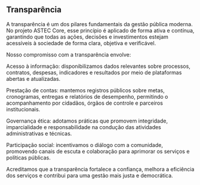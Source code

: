 ## Transparência
A transparência é um dos pilares fundamentais da gestão pública moderna. No projeto ASTEC Core, esse princípio é aplicado de forma ativa e contínua, garantindo que todas as ações, decisões e investimentos estejam acessíveis à sociedade de forma clara, objetiva e verificável.

Nosso compromisso com a transparência envolve:

Acesso à informação: disponibilizamos dados relevantes sobre processos, contratos, despesas, indicadores e resultados por meio de plataformas abertas e atualizadas.

Prestação de contas: mantemos registros públicos sobre metas, cronogramas, entregas e relatórios de desempenho, permitindo o acompanhamento por cidadãos, órgãos de controle e parceiros institucionais.

Governança ética: adotamos práticas que promovem integridade, imparcialidade e responsabilidade na condução das atividades administrativas e técnicas.

Participação social: incentivamos o diálogo com a comunidade, promovendo canais de escuta e colaboração para aprimorar os serviços e políticas públicas.

Acreditamos que a transparência fortalece a confiança, melhora a eficiência dos serviços e contribui para uma gestão mais justa e democrática.